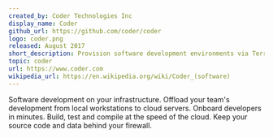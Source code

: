```yaml
---
created_by: Coder Technologies Inc
display_name: Coder
github_url: https://github.com/coder/coder
logo: coder.png
released: August 2017
short_description: Provision software development environments via Terraform on Linux, macOS, Windows, X86, ARM, and of course, Kubernetes.
topic: coder
url: https://www.coder.com
wikipedia_url: https://en.wikipedia.org/wiki/Coder_(software)
---
```

Software development on your infrastructure. Offload your team's development from local workstations to cloud servers. Onboard developers in minutes. Build, test and compile at the speed of the cloud. Keep your source code and data behind your firewall.
